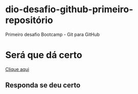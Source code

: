 # dio-desafio-github-primeiro-repositório
Primeiro desafio Bootcamp - Git para GitHub

# Será que dá certo

[Clique aqui](https://github.com/)

## Responda se deu certo